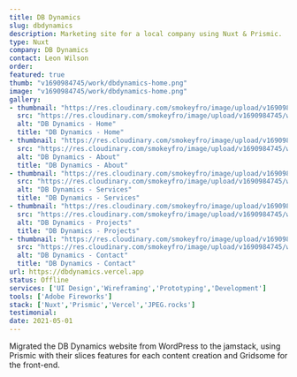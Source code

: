 ```yaml
---
title: DB Dynamics
slug: dbdynamics
description: Marketing site for a local company using Nuxt & Prismic.
type: Nuxt
company: DB Dynamics
contact: Leon Wilson
order: 
featured: true
thumb: "v1690984745/work/dbdynamics-home.png"
image: "v1690984745/work/dbdynamics-home.png"
gallery:
- thumbnail: "https://res.cloudinary.com/smokeyfro/image/upload/v1690984745/work/dbdynamics-home.png"
  src: "https://res.cloudinary.com/smokeyfro/image/upload/v1690984745/work/dbdynamics-home.png"
  alt: "DB Dynamics - Home"
  title: "DB Dynamics - Home"
- thumbnail: "https://res.cloudinary.com/smokeyfro/image/upload/v1690984745/work/dbdynamics-about.png"
  src: "https://res.cloudinary.com/smokeyfro/image/upload/v1690984745/work/dbdynamics-about.png"
  alt: "DB Dynamics - About"
  title: "DB Dynamics - About"
- thumbnail: "https://res.cloudinary.com/smokeyfro/image/upload/v1690984745/work/dbdynamics-services.png"
  src: "https://res.cloudinary.com/smokeyfro/image/upload/v1690984745/work/dbdynamics-services.png"
  alt: "DB Dynamics - Services"
  title: "DB Dynamics - Services"
- thumbnail: "https://res.cloudinary.com/smokeyfro/image/upload/v1690984745/work/dbdynamics-projects.png"
  src: "https://res.cloudinary.com/smokeyfro/image/upload/v1690984745/work/dbdynamics-projects.png"
  alt: "DB Dynamics - Projects"
  title: "DB Dynamics - Projects"
- thumbnail: "https://res.cloudinary.com/smokeyfro/image/upload/v1690984745/work/dbdynamics-contact.png"
  src: "https://res.cloudinary.com/smokeyfro/image/upload/v1690984745/work/dbdynamics-contact.png"
  alt: "DB Dynamics - Contact"
  title: "DB Dynamics - Contact"
url: https://dbdynamics.vercel.app
status: Offline
services: ['UI Design','Wireframing','Prototyping','Development']
tools: ['Adobe Fireworks']
stack: ['Nuxt','Prismic','Vercel','JPEG.rocks']
testimonial: 
date: 2021-05-01
---
```

Migrated the DB Dynamics website from WordPress to the jamstack, using Prismic with their slices features for each content creation and Gridsome for the front-end.
